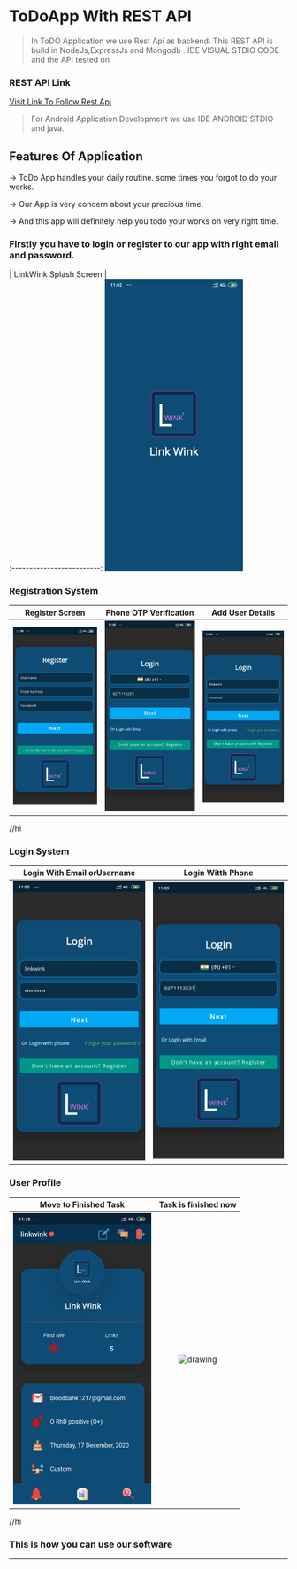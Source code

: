 # ToDoApp With REST API


>In ToDO Application we use Rest Api as backend. This REST API is build in NodeJs,ExpressJs and Mongodb . IDE VISUAL STDIO CODE and the API tested on 

### REST API Link
[Visit Link To Follow Rest Api](https://github.com/sauravsuman7/Todo-REST-API "LCO")



>For Android Application Development we use IDE ANDROID STDIO and java.



## Features Of Application

&rarr; ToDo App handles your daily routine. some times you forgot to do your works.

&rarr; Our App is very concern about your precious time. 

&rarr; And this app will definitely help you todo your works on very right time.

### Firstly you have to login or register to our app with right email and password.

 | LinkWink Splash Screen |            
:-------------------------:
  <img src="images/splash_link_wink.jpg" alt="drawing" width="250"/>  



### Registration System



Register Screen             |  Phone OTP Verification         |  Add User Details
:-------------------------:|:-------------------------:|:-------------------------:
 <img src="images/register_link_wink.jpg" alt="drawing" width="250"/>  | <img src="images/phone_login_link_wink.jpg" alt="drawing" width="250"/> | <img src="images/email_login_link_wink.jpg" alt="drawing" width="250"/>

//hi


### Login System

 Login With Email orUsername             |  Login Witth Phone
:-------------------------:|:-------------------------:
 <img src="images/email_login_link_wink.jpg" alt="drawing" width="250"/>  | <img src="images/phone_login_link_wink.jpg" alt="drawing" width="250"/>


### User Profile

Move to Finished Task             |  Task is finished now
:-------------------------:|:-------------------------:
 <img src="images/link_wink_profile.jpg" alt="drawing" width="250"/>  | <img src="images/move2.jpg" alt="drawing" width="250"/>


//hi

### This is how you can use our software


***
